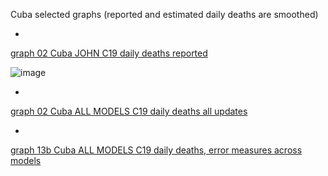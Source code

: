 Cuba selected graphs (reported and estimated daily deaths are smoothed) 

*

[graph 02 Cuba JOHN C19 daily deaths reported](https://github.com/pourmalek/CovidLongitudinal/blob/main/output/countries/Cuba/graph%2002%20Cuba%20JOHN%20C19%20daily%20deaths%20reported.pdf)

![image](https://github.com/pourmalek/CovidLongitudinal/assets/30849720/db3e67d6-db51-4d80-961f-932d4c12a87a)

*

[graph 02 Cuba ALL MODELS C19 daily deaths all updates](https://github.com/pourmalek/CovidLongitudinal/blob/main/output/countries/Cuba/graph%2002%20Cuba%20ALL%20MODELS%20C19%20daily%20deaths%20all%20updates.pdf)


*

[graph 13b Cuba ALL MODELS C19 daily deaths, error measures across models](https://github.com/pourmalek/CovidLongitudinal/blob/main/output/countries/Cuba/graph%2013b%20Cuba%20ALL%20MODELS%20C19%20daily%20deaths%2C%20error%20measures%20across%20models.pdf)


